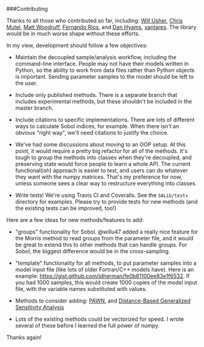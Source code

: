 ###Contributing

Thanks to all those who contributed so far, including: [Will Usher](https://github.com/willu47), [Chris Mutel](https://github.com/cmutel), [Matt Woodruff](https://github.com/matthewjwoodruff), [Fernando Rios](https://github.com/zoidy), and [Dan Hyams](https://github.com/dhyams), [xantares](https://github.com/xantares). The library would be in much worse shape without these efforts.

In my view, development should follow a few objectives:

* Maintain the decoupled sample/analysis workflow, including the command-line interface. People may not have their models written in Python, so the ability to work from data files rather than Python objects is important. Sending parameter samples to the model should be left to the user.

* Include only published methods. There is a separate branch that includes experimental methods, but these shouldn't be included in the master branch.

* Include citations to specific implementations. There are lots of different ways to calculate Sobol indices, for example. When there isn't an obvious "right way", we'll need citations to justify the choice.

* We've had some discussions about moving to an OOP setup. At this point, it would require a pretty big refactor for all of the methods. It's tough to group the methods into classes when they're decoupled, and preserving state would force people to learn a whole API. The current functional(ish) approach is easier to test, and users can do whatever they want with the numpy matrices. That's my preference for now, unless someone sees a clear way to restructure everything into classes.

* Write tests! We're using Travis CI and Coveralls. See the `SALib/tests` directory for examples. Please try to provide tests for new methods (and the existing tests can be improved, too!)

Here are a few ideas for new methods/features to add:

* "groups" functionality for Sobol. @willu47 added a really nice feature for the Morris method to read groups from the parameter file, and it would be great to extend this to other methods that can handle groups. For Sobol, the biggest difference would be in the cross-sampling.

* "template" functionality for all methods, to put parameter samples into a model input file (like lots of older Fortran/C++ models have). Here is an example: https://gist.github.com/jdherman/fe0b81100ee83e1f6532. If you had 1000 samples, this would create 1000 copies of the model input file, with the variable names substituted with values.

* Methods to consider adding: [PAWN](http://www.sciencedirect.com/science/article/pii/S1364815215000237), and [Distance-Based Generalized Sensitivity Analysis](http://link.springer.com/article/10.1007/s11004-014-9530-5)

* Lots of the existing methods could be vectorized for speed. I wrote several of these before I learned the full power of numpy.

Thanks again!



